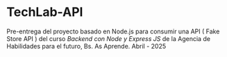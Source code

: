 # TechLab-API  

Pre-entrega del proyecto basado en Node.js para consumir una API ( Fake Store API ) del curso *Backend con Node y Express JS* de la Agencia de Habilidades para el futuro, Bs. As Aprende. Abril - 2025

